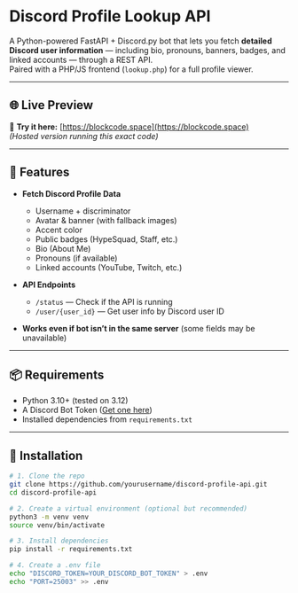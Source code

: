 # Discord Profile Lookup API

A Python-powered FastAPI + Discord.py bot that lets you fetch **detailed Discord user information** — including bio, pronouns, banners, badges, and linked accounts — through a REST API.  
Paired with a PHP/JS frontend (`lookup.php`) for a full profile viewer.

---

## 🌐 Live Preview

🚀 **Try it here:** [https://blockcode.space](https://blockcode.space)  
*(Hosted version running this exact code)*

---

## 🚀 Features

- **Fetch Discord Profile Data**
  - Username + discriminator
  - Avatar & banner (with fallback images)
  - Accent color
  - Public badges (HypeSquad, Staff, etc.)
  - Bio (About Me)
  - Pronouns (if available)
  - Linked accounts (YouTube, Twitch, etc.)

- **API Endpoints**
  - `/status` — Check if the API is running
  - `/user/{user_id}` — Get user info by Discord user ID

- **Works even if bot isn’t in the same server** (some fields may be unavailable)

---

## 📦 Requirements

- Python 3.10+ (tested on 3.12)
- A Discord Bot Token ([Get one here](https://discord.com/developers/applications))
- Installed dependencies from `requirements.txt`

---

## 📂 Installation

```bash
# 1. Clone the repo
git clone https://github.com/yourusername/discord-profile-api.git
cd discord-profile-api

# 2. Create a virtual environment (optional but recommended)
python3 -m venv venv
source venv/bin/activate

# 3. Install dependencies
pip install -r requirements.txt

# 4. Create a .env file
echo "DISCORD_TOKEN=YOUR_DISCORD_BOT_TOKEN" > .env
echo "PORT=25003" >> .env
